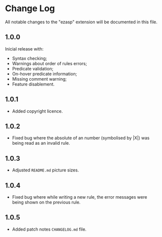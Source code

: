 # Change Log

All notable changes to the "ezasp" extension will be documented in this file.

## 1.0.0
Inicial release with:
- Syntax checking;
- Warnings about order of rules errors;
- Predicate validation;
- On-hover predicate information;
- Missing comment warning;
- Feature disablement.

## 1.0.1
- Added copyright licence.

## 1.0.2
- Fixed bug where the absolute of an number (symbolised by |X|) was being read as an invalid rule.

## 1.0.3
- Adjusted `README.md` picture sizes.

## 1.0.4
- Fixed bug where while writing a new rule, the error messages were being shown on the previous rule.

## 1.0.5
- Added patch notes `CHANGELOG.md` file.